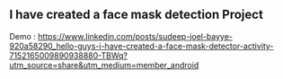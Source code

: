 ## I have created a face mask detection Project

Demo : https://www.linkedin.com/posts/sudeep-joel-bayye-920a58290_hello-guys-i-have-created-a-face-mask-detector-activity-7152165009890938880-TBWq?utm_source=share&utm_medium=member_android